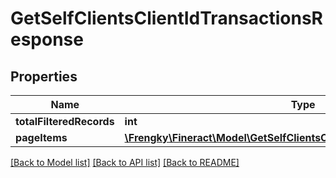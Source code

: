 # GetSelfClientsClientIdTransactionsResponse

## Properties
Name | Type | Description | Notes
------------ | ------------- | ------------- | -------------
**totalFilteredRecords** | **int** |  | [optional] 
**pageItems** | [**\Frengky\Fineract\Model\GetSelfClientsClientIdTransactionsPageItems[]**](GetSelfClientsClientIdTransactionsPageItems.md) |  | [optional] 

[[Back to Model list]](../../README.md#documentation-for-models) [[Back to API list]](../../README.md#documentation-for-api-endpoints) [[Back to README]](../../README.md)

